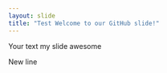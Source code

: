 ```yaml
---
layout: slide
title: "Test Welcome to our GitHub slide!"
---
```

Your text my slide awesome

New line
